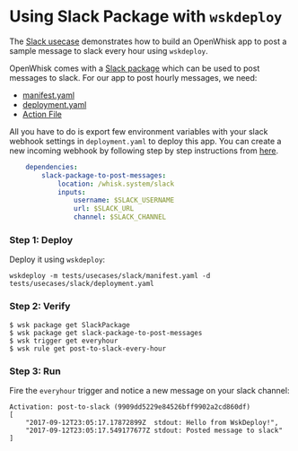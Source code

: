 # Using Slack Package with `wskdeploy`

The [Slack usecase](https://github.com/pritidesai/incubator-openwhisk-wskdeploy/tree/master/tests/usecases/slack) demonstrates how to build an OpenWhisk app to post a sample message to slack every hour using `wskdeploy`.

OpenWhisk comes with a [Slack package](https://github.com/apache/incubator-openwhisk-catalog/blob/master/packages/slack/README.md) which can be used to post messages to slack. For our app to post hourly messages, we need:
 
- [manifest.yaml](https://github.com/apache/incubator-openwhisk-wskdeploy/blob/master/tests/usecases/slack/manifest.yaml)
- [deployment.yaml](https://github.com/apache/incubator-openwhisk-wskdeploy/blob/master/tests/usecases/slack/deployment.yaml)
- [Action File](https://github.com/apache/incubator-openwhisk-wskdeploy/blob/master/tests/usecases/slack/src/post-to-slack.js)

All you have to do is export few environment variables with your slack webhook settings in `deployment.yaml` to deploy this app. You can create a new incoming webhook by following step by step instructions from [here](https://github.com/apache/incubator-openwhisk-GitHubSlackBot/blob/master/docs/add-webhook-to-slack.md).

```yaml
    dependencies:
        slack-package-to-post-messages:
            location: /whisk.system/slack
            inputs:
                username: $SLACK_USERNAME 
                url: $SLACK_URL
                channel: $SLACK_CHANNEL
```

### Step 1: Deploy

Deploy it using `wskdeploy`:

```
wskdeploy -m tests/usecases/slack/manifest.yaml -d tests/usecases/slack/deployment.yaml
```

### Step 2: Verify

```
$ wsk package get SlackPackage
$ wsk package get slack-package-to-post-messages
$ wsk trigger get everyhour 
$ wsk rule get post-to-slack-every-hour 
```
### Step 3: Run

Fire the `everyhour` trigger and notice a new message on your slack channel:

```
Activation: post-to-slack (9909dd5229e84526bff9902a2cd860df)
[
    "2017-09-12T23:05:17.17872899Z  stdout: Hello from WskDeploy!",
    "2017-09-12T23:05:17.549177677Z stdout: Posted message to slack"
]
```
